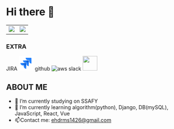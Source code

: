 # Hi there 👋

<table cellpadding="0">
  <tr style="padding: 0">
    <!-- GitHub Stats Card -->  
    <td valign="top"><img height="200" src="https://github-readme-stats.vercel.app/api?username=move-geun"/></td>
    <!-- GitHub Top Language Card -->
    <td valign="top"><img height="200" src="https://github-readme-stats.vercel.app/api/top-langs/?username=move-geun&layout=compact"/></td>
  </tr>
</table>

### EXTRA

JIRA  <img src="https://raw.githubusercontent.com/devicons/devicon/master/icons/jira/jira-original.svg" alt="aws" width="40" height="40" style="max-width: 100%;"> github <img src="https://cdn.jsdelivr.net/gh/devicons/devicon/icons/github/github-original.svg" alt="aws" width="40" height="40" style="max-width: 100%;"> slack <img src="https://cdn.jsdelivr.net/gh/devicons/devicon/icons/slack/slack-original.svg" width="40" height="40" >


## ABOUT ME


- 🔭 I’m currently studying on SSAFY
- 🌱 I’m currently learning algorithm(python), Django, DB(mySQL), JavaScript, React, Vue
- 📫Contact me: ehdrms1426@gmail.com

